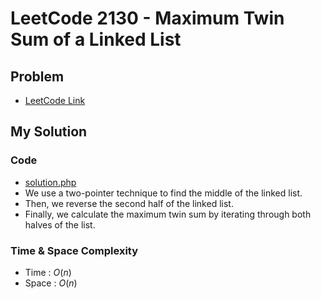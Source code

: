 # LeetCode 2130 - Maximum Twin Sum of a Linked List

## Problem  
- [LeetCode Link](https://leetcode.com/problems/maximum-twin-sum-of-a-linked-list/)

## My Solution

### Code
- [solution.php](./solution.php)
- We use a two-pointer technique to find the middle of the linked list.
- Then, we reverse the second half of the linked list.
- Finally, we calculate the maximum twin sum by iterating through both halves of the list.

### Time & Space Complexity
- Time  : $O(n)$
- Space : $O(n)$

